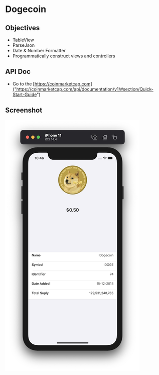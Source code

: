 # Dogecoin

## Objectives
* TableView
* ParseJson
* Date & Number Formatter
* Programmatically construct views and controllers

## API Doc
* Go to the [https://coinmarketcap.com]("https://coinmarketcap.com/api/documentation/v1/#section/Quick-Start-Guide") 

## Screenshot
![Iphone 11](Documentation/main.png)

